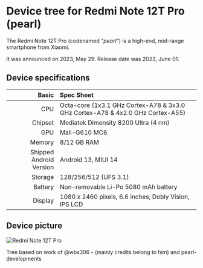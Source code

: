 # Device tree for Redmi Note 12T Pro (pearl)
The Redmi Note 12T Pro (codenamed _"pearl"_) is a high-end, mid-range smartphone from Xiaomi.

It was announced on 2023, May 29. Release date was 2023, June 01.

## Device specifications

Basic   | Spec Sheet
-------:|:-------------------------
CPU     | Octa-core (1x3.1 GHz Cortex-A78 & 3x3.0 GHz Cortex-A78 & 4x2.0 GHz Cortex-A55)
Chipset | Mediatek Dimensity 8200 Ultra (4 nm)
GPU     | Mali-G610 MC6
Memory  | 8/12 GB RAM
Shipped Android Version | Android 13, MIUI 14
Storage | 128/256/512 (UFS 3.1)
Battery | Non-removable Li-Po 5080 mAh battery
Display | 1080 x 2460 pixels, 6.6 inches, Dobly Vision, IPS LCD

## Device picture
![Redmi Note 12T Pro](https://cdn.dxomark.com/wp-content/uploads/medias/post-143658/Xiaomi-Redmi-Note-12-Pro-5G_featured-image-packshot-review-Recovered.jpg)

Tree based on work of @wbs306 - (mainly credits belong to him) and pearl-developments
